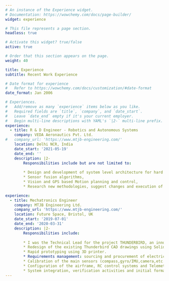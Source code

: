 ```yaml
---
# An instance of the Experience widget.
# Documentation: https://wowchemy.com/docs/page-builder/
widget: experience

# This file represents a page section.
headless: true

# Activate this widget? true/false
active: true

# Order that this section appears on the page.
weight: 40

title: Experience
subtitle: Recent Work Experience

# Date format for experience
#   Refer to https://wowchemy.com/docs/customization/#date-format
date_format: Jan 2006

# Experiences.
#   Add/remove as many `experience` items below as you like.
#   Required fields are `title`, `company`, and `date_start`.
#   Leave `date_end` empty if it's your current employer.
#   Begin multi-line descriptions with YAML's `|2-` multi-line prefix.
experience:
  - title: R & D Engineer - Robotics and Autonomous Systems
    company: VEDA Aeronautics Pvt. Ltd.
#   company_url: 'https://www.mtjb-engineering.com/'
    location: Delhi NCR, India
    date_start: '2021-05-19'
    date_end: ''
    description: |2- 
        Responsibilities include but are not limited to:
        
        * Design and development of system level architecture for hard real-time integrated embedded systems,
        * Sensor fusion algorithms, 
        * Vision and GPS based Motion planning and control,
        * Research new methodologies, suggest changes and execution of prototype development.

experience:
  - title: Mechatronics Engineer 
    company: MTJB Engineering Ltd.
    company_url: 'https://www.mtjb-engineering.com/'
    location: Future Space, Bristol, UK
    date_start: '2019-07-01'
    date_end: '2020-03-31'
    description: |2- 
        Responsibilities include:
        
        * I was the Technical Lead for the project THUNDERBIRD, an innovative patented modular unmanned aerial system for use in a multitude of environments including defence, first response and construction.
        * Redesign of the existing Thunderbird CAD drawings using SolidWorks 3D CAD software. Delivered a more modular system design. 
        * Rapid prototyping using 3D printer.
        * Requirements management: sourcing and procurement of electrical/electronic components.
        * Calibration of the main sensors (compass,gyro/IMU,camera,etc.) and safety features setup.
        * Configuration of the airframe, RC control systems and Telemetry system.
        * System integration, verification activities and initial formal testing.
---
```

